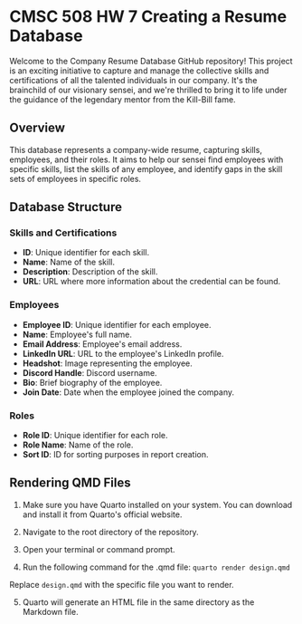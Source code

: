# CMSC 508 HW 7 Creating a Resume Database

Welcome to the Company Resume Database GitHub repository! This project is an exciting initiative to capture and manage the collective skills and certifications of all the talented individuals in our company. It's the brainchild of our visionary sensei, and we're thrilled to bring it to life under the guidance of the legendary mentor from the Kill-Bill fame.

## Overview

This database represents a company-wide resume, capturing skills, employees, and their roles. It aims to help our sensei find employees with specific skills, list the skills of any employee, and identify gaps in the skill sets of employees in specific roles.

## Database Structure

### Skills and Certifications

- **ID**: Unique identifier for each skill.
- **Name**: Name of the skill.
- **Description**: Description of the skill.
- **URL**: URL where more information about the credential can be found.

### Employees

- **Employee ID**: Unique identifier for each employee.
- **Name**: Employee's full name.
- **Email Address**: Employee's email address.
- **LinkedIn URL**: URL to the employee's LinkedIn profile.
- **Headshot**: Image representing the employee.
- **Discord Handle**: Discord username.
- **Bio**: Brief biography of the employee.
- **Join Date**: Date when the employee joined the company.

### Roles

- **Role ID**: Unique identifier for each role.
- **Role Name**: Name of the role.
- **Sort ID**: ID for sorting purposes in report creation.

## Rendering QMD Files

1. Make sure you have Quarto installed on your system. You can download and install it from Quarto's official website.

2. Navigate to the root directory of the repository.

3. Open your terminal or command prompt.

4. Run the following command for the .qmd file: `quarto render design.qmd`

Replace `design.qmd` with the specific file you want to render.

5. Quarto will generate an HTML file in the same directory as the Markdown file.